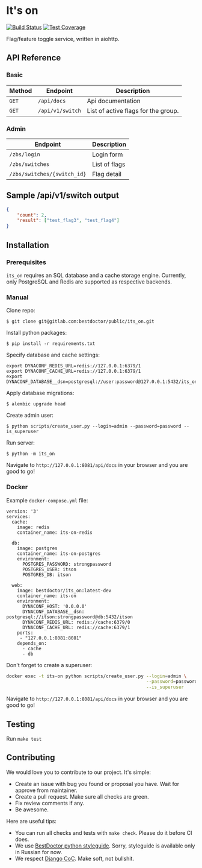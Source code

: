 # It's on

[![Build Status](https://github.com/best-doctor/its_on/actions/workflows/build.yml/badge.svg?branch=master)](https://github.com/best-doctor/its_on/actions/workflows/build.yml)
[![Test Coverage](https://api.codeclimate.com/v1/badges/35e678c4d05199a31eb9/test_coverage)](https://codeclimate.com/github/best-doctor/its_on/test_coverage)

Flag/feature toggle service, written in aiohttp.

## API Reference

### Basic

| Method  | Endpoint                   | Description                         |
| ------- | ---------------------------| ----------------------------------- |
| `GET`   | `/api/docs`                | Api documentation                   |
| `GET`   | `/api/v1/switch`           | List of active flags for the group. |

### Admin

| Endpoint                        | Description                |
| --------------------------------| -------------------------- |
| `/zbs/login`                    |  Login form                |
| `/zbs/switches`                 |  List of flags             |
| `/zbs/switches/{switch_id}`     |  Flag detail               |

## Sample /api/v1/switch output

```json
{
    "count": 2,
    "result": ["test_flag3", "test_flag4"]
}
```

## Installation

### Prerequisites

`its_on` requires an SQL database and a cache storage engine.
Currently, only PostgreSQL and Redis are supported as respective backends.

### Manual

Clone repo:

`$ git clone git@gitlab.com:bestdoctor/public/its_on.git`

Install python packages:

`$ pip install -r requirements.txt`

Specify database and cache settings:

```env
export DYNACONF_REDIS_URL=redis://127.0.0.1:6379/1
export DYNACONF_CACHE_URL=redis://127.0.0.1:6379/1
export DYNACONF_DATABASE__dsn=postgresql://user:password@127.0.0.1:5432/its_on
```

Apply database migrations:

`$ alembic upgrade head`

Create admin user:

`$ python scripts/create_user.py --login=admin --password=password --is_superuser`

Run server:

`$ python -m its_on`

Navigate to `http://127.0.0.1:8081/api/docs` in your browser
and you are good to go!

### Docker

Example `docker-compose.yml` file:

```
version: '3'
services:
  cache:
    image: redis
    container_name: its-on-redis

  db:
    image: postgres
    container_name: its-on-postgres
    environment:
      POSTGRES_PASSWORD: strongpassword
      POSTGRES_USER: itson
      POSTGRES_DB: itson

  web:
    image: bestdoctor/its_on:latest-dev
    container_name: its-on
    environment:
      DYNACONF_HOST: '0.0.0.0'
      DYNACONF_DATABASE__dsn: postgresql://itson:strongpassword@db:5432/itson
      DYNACONF_REDIS_URL: redis://cache:6379/0
      DYNACONF_CACHE_URL: redis://cache:6379/1
    ports:
     - "127.0.0.1:8081:8081"
    depends_on:
      - cache
      - db

```

Don't forget to create a superuser:

```bash
docker exec -t its-on python scripts/create_user.py --login=admin \
                                                    --password=password \
                                                    --is_superuser
```

Navigate to `http://127.0.0.1:8081/api/docs` in your browser and
you are good to go!

## Testing

Run `make test`

## Contributing

We would love you to contribute to our project. It's simple:

- Create an issue with bug you found or proposal you have.
  Wait for approve from maintainer.
- Create a pull request. Make sure all checks are green.
- Fix review comments if any.
- Be awesome.

Here are useful tips:

- You can run all checks and tests with `make check`. Please do it
  before CI does.
- We use
  [BestDoctor python styleguide](https://github.com/best-doctor/guides/blob/master/guides/python_styleguide.md).
  Sorry, styleguide is available only in Russian for now.
- We respect [Django CoC](https://www.djangoproject.com/conduct/).
  Make soft, not bullshit.
